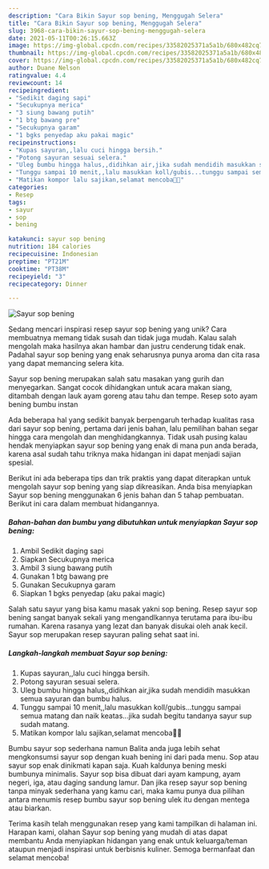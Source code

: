 ```yaml
---
description: "Cara Bikin Sayur sop bening, Menggugah Selera"
title: "Cara Bikin Sayur sop bening, Menggugah Selera"
slug: 3968-cara-bikin-sayur-sop-bening-menggugah-selera
date: 2021-05-11T00:26:15.663Z
image: https://img-global.cpcdn.com/recipes/33582025371a5a1b/680x482cq70/sayur-sop-bening-foto-resep-utama.jpg
thumbnail: https://img-global.cpcdn.com/recipes/33582025371a5a1b/680x482cq70/sayur-sop-bening-foto-resep-utama.jpg
cover: https://img-global.cpcdn.com/recipes/33582025371a5a1b/680x482cq70/sayur-sop-bening-foto-resep-utama.jpg
author: Duane Nelson
ratingvalue: 4.4
reviewcount: 14
recipeingredient:
- "Sedikit daging sapi"
- "Secukupnya merica"
- "3 siung bawang putih"
- "1 btg bawang pre"
- "Secukupnya garam"
- "1 bgks penyedap aku pakai magic"
recipeinstructions:
- "Kupas sayuran,,lalu cuci hingga bersih."
- "Potong sayuran sesuai selera."
- "Uleg bumbu hingga halus,,didihkan air,jika sudah mendidih masukkan semua sayuran dan bumbu halus."
- "Tunggu sampai 10 menit,,lalu masukkan koll/gubis...tunggu sampai semua matang dan naik keatas...jika sudah begitu tandanya sayur sup sudah matang."
- "Matikan kompor lalu sajikan,selamat mencoba🤤😊"
categories:
- Resep
tags:
- sayur
- sop
- bening

katakunci: sayur sop bening 
nutrition: 184 calories
recipecuisine: Indonesian
preptime: "PT21M"
cooktime: "PT38M"
recipeyield: "3"
recipecategory: Dinner

---
```



![Sayur sop bening](https://img-global.cpcdn.com/recipes/33582025371a5a1b/680x482cq70/sayur-sop-bening-foto-resep-utama.jpg)

Sedang mencari inspirasi resep sayur sop bening yang unik? Cara membuatnya memang tidak susah dan tidak juga mudah. Kalau salah mengolah maka hasilnya akan hambar dan justru cenderung tidak enak. Padahal sayur sop bening yang enak seharusnya punya aroma dan cita rasa yang dapat memancing selera kita.

Sayur sop bening merupakan salah satu masakan yang gurih dan menyegarkan. Sangat cocok dihidangkan untuk acara makan siang, ditambah dengan lauk ayam goreng atau tahu dan tempe. Resep soto ayam bening bumbu instan

Ada beberapa hal yang sedikit banyak berpengaruh terhadap kualitas rasa dari sayur sop bening, pertama dari jenis bahan, lalu pemilihan bahan segar hingga cara mengolah dan menghidangkannya. Tidak usah pusing kalau hendak menyiapkan sayur sop bening yang enak di mana pun anda berada, karena asal sudah tahu triknya maka hidangan ini dapat menjadi sajian spesial.


Berikut ini ada beberapa tips dan trik praktis yang dapat diterapkan untuk mengolah sayur sop bening yang siap dikreasikan. Anda bisa menyiapkan Sayur sop bening menggunakan 6 jenis bahan dan 5 tahap pembuatan. Berikut ini cara dalam membuat hidangannya.

<!--inarticleads1-->

##### Bahan-bahan dan bumbu yang dibutuhkan untuk menyiapkan Sayur sop bening:

1. Ambil Sedikit daging sapi
1. Siapkan Secukupnya merica
1. Ambil 3 siung bawang putih
1. Gunakan 1 btg bawang pre
1. Gunakan Secukupnya garam
1. Siapkan 1 bgks penyedap (aku pakai magic)


Salah satu sayur yang bisa kamu masak yakni sop bening. Resep sayur sop bening sangat banyak sekali yang mengandlkannya terutama para ibu-ibu rumahan. Karena rasanya yang lezat dan banyak disukai oleh anak kecil. Sayur sop merupakan resep sayuran paling sehat saat ini. 

<!--inarticleads2-->

##### Langkah-langkah membuat Sayur sop bening:

1. Kupas sayuran,,lalu cuci hingga bersih.
1. Potong sayuran sesuai selera.
1. Uleg bumbu hingga halus,,didihkan air,jika sudah mendidih masukkan semua sayuran dan bumbu halus.
1. Tunggu sampai 10 menit,,lalu masukkan koll/gubis...tunggu sampai semua matang dan naik keatas...jika sudah begitu tandanya sayur sup sudah matang.
1. Matikan kompor lalu sajikan,selamat mencoba🤤😊


Bumbu sayur sop sederhana namun Balita anda juga lebih sehat mengkonsumsi sayur sop dengan kuah bening ini dari pada menu. Sop atau sayur sop enak dinikmati kapan saja. Kuah kaldunya bening meski bumbunya minimalis. Sayur sop bisa dibuat dari ayam kampung, ayam negeri, iga, atau daging sandung lamur. Dan jika resep sayur sop bening tanpa minyak sederhana yang kamu cari, maka kamu punya dua pilihan antara menumis resep bumbu sayur sop bening ulek itu dengan mentega atau biarkan. 

Terima kasih telah menggunakan resep yang kami tampilkan di halaman ini. Harapan kami, olahan Sayur sop bening yang mudah di atas dapat membantu Anda menyiapkan hidangan yang enak untuk keluarga/teman ataupun menjadi inspirasi untuk berbisnis kuliner. Semoga bermanfaat dan selamat mencoba!

